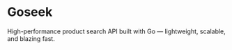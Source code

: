 # Goseek

High-performance product search API built with Go — lightweight, scalable, and blazing fast.
